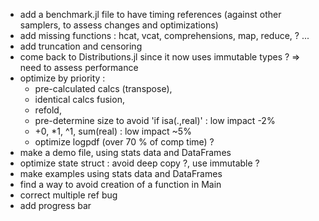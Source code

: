 
- add a benchmark.jl file to have timing references (against other samplers, to assess changes and optimizations)
- add missing functions : hcat, vcat, comprehensions, map, reduce,  ? ...
- add truncation and censoring
- come back to Distributions.jl since it now uses immutable types ? => need to assess performance
- optimize by priority : 
	- pre-calculated calcs (transpose), 
	- identical calcs fusion, 
	- refold, 
	- pre-determine size to avoid 'if isa(.,real)'  : low impact -2%
	- +0, *1, ^1, sum(real) : low impact ~5%
	- optimize logpdf (over 70 % of comp time) ?
- make a demo file, using stats data and DataFrames
- optimize state struct : avoid deep copy ?, use immutable ?
- make examples using stats data and DataFrames
- find a way to avoid creation of a function in Main  
- correct multiple ref bug
- add progress bar